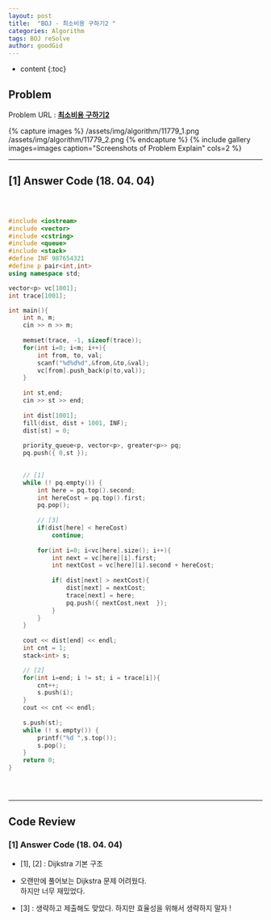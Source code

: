 ```yaml
---
layout: post
title:  "BOJ - 최소비용 구하기2 "
categories: Algorithm
tags: BOJ reSolve
author: goodGid
---
```

* content
{:toc}


## Problem 
Problem URL : **[최소비용 구하기2](https://www.acmicpc.net/problem/11779)**

{% capture images %}
    /assets/img/algorithm/11779_1.png
    /assets/img/algorithm/11779_2.png
{% endcapture %}
{% include gallery images=images caption="Screenshots of Problem Explain" cols=2 %}

---

## [1] Answer Code (18. 04. 04)


``` cpp



#include <iostream>
#include <vector>
#include <cstring>
#include <queue>
#include <stack>
#define INF 987654321
#define p pair<int,int>
using namespace std;

vector<p> vc[1001];
int trace[1001];

int main(){
    int n, m;
    cin >> n >> m;
    
    memset(trace, -1, sizeof(trace));
    for(int i=0; i<m; i++){
        int from, to, val;
        scanf("%d%d%d",&from,&to,&val);
        vc[from].push_back(p(to,val));
    }
    
    int st,end;
    cin >> st >> end;
    
    int dist[1001];
    fill(dist, dist + 1001, INF);
    dist[st] = 0;
    
    priority_queue<p, vector<p>, greater<p>> pq;
    pq.push({ 0,st });
    

    // [1]
    while (! pq.empty()) {   
        int here = pq.top().second;
        int hereCost = pq.top().first;
        pq.pop();
        
        // [3]
        if(dist[here] < hereCost)
            continue;
        
        for(int i=0; i<vc[here].size(); i++){
            int next = vc[here][i].first;
            int nextCost = vc[here][i].second + hereCost;
            
            if( dist[next] > nextCost){
                dist[next] = nextCost;
                trace[next] = here;
                pq.push({ nextCost,next  });
            }
        }
    }
    
    cout << dist[end] << endl;
    int cnt = 1;
    stack<int> s;

    // [2]
    for(int i=end; i != st; i = trace[i]){   
        cnt++;
        s.push(i);
    }
    cout << cnt << endl;
    
    s.push(st);
    while (! s.empty()) {
        printf("%d ",s.top());
        s.pop();
    }
    return 0;
}





```


---

## Code Review

### [1] Answer Code (18. 04. 04)

* [1], [2] : Dijkstra 기본 구조

* 오랜만에 풀어보는 Dijkstra 문제 어려웠다. <br> 하지만 너무 재밌었다.

* [3] : 생략하고 제출해도 맞았다. 하지만 효율성을 위해서 생략하지 말자 !